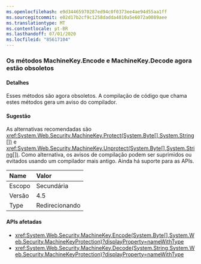 ```yaml
---
ms.openlocfilehash: e9d34465970287ed94c0f0373ee4ae94d55aa1ff
ms.sourcegitcommit: e02d17b2cf9c1258dadda4810a5e6072a0089aee
ms.translationtype: MT
ms.contentlocale: pt-BR
ms.lasthandoff: 07/01/2020
ms.locfileid: "85617104"
---
```

### <a name="machinekeyencode-and-machinekeydecode-methods-are-now-obsolete"></a>Os métodos MachineKey.Encode e MachineKey.Decode agora estão obsoletos

#### <a name="details"></a>Detalhes

Esses métodos são agora obsoletos. A compilação de código que chama estes métodos gera um aviso do compilador.

#### <a name="suggestion"></a>Sugestão

As alternativas recomendadas são <xref:System.Web.Security.MachineKey.Protect(System.Byte[],System.String[])> e <xref:System.Web.Security.MachineKey.Unprotect(System.Byte[],System.String[])>. Como alternativa, os avisos de compilação podem ser suprimidos ou evitados usando um compilador mais antigo. Ainda há suporte para as APIs.

| Name    | Valor       |
|:--------|:------------|
| Escopo   | Secundária       |
| Versão | 4.5         |
| Type    | Redirecionando |

#### <a name="affected-apis"></a>APIs afetadas

- <xref:System.Web.Security.MachineKey.Encode(System.Byte[],System.Web.Security.MachineKeyProtection)?displayProperty=nameWithType>
- <xref:System.Web.Security.MachineKey.Decode(System.String,System.Web.Security.MachineKeyProtection)?displayProperty=nameWithType>

